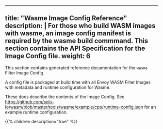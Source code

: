 
---
title: "Wasme Image Config Reference"
description: | 
  For those who build WASM images with wasme, an image config manifest is required by the wasme build commmand. This section contains the API Specification for the Image Config file.
weight: 6
---

This section contains generated reference documentation for the `wasme` Filter Image Config.

A config file is packaged at build time with all Envoy WASM Filter Images with metadata and runtime configuration for Wasme.

These docs describe the contents of the Image Config. See https://github.com/solo-io/wasm/blob/master/tools/wasme/example/cpp/runtime-config.json
for an example runtime configuration.

{{% children description="true" %}}

